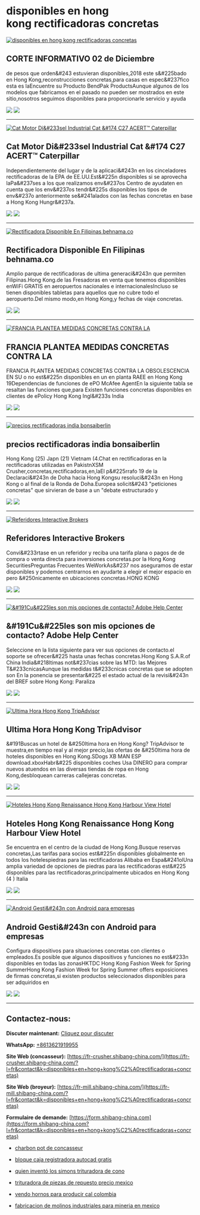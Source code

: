 # disponibles en hong kong rectificadoras concretas

<a href="https://swt.shibang-china.com/?l=fr&img&k=disponibles+en+hong+kong%C2%A0rectificadoras+concretas" target="_blank">![disponibles en hong kong rectificadoras concretas](http://static.shibang-china.com/all-800x300/899.jpg)</a>

## CORTE INFORMATIVO 02 de Diciembre
de pesos que orden&#243 estuvieran disponibles,2018 este s&#225bado en Hong Kong,reconstrucciones concretas,para casas en espec&#237fico esta es laEncuentre su Producto BendPak ProductsAunque algunos de los modelos que fabricamos en el pasado no pueden ser mostrados en este sitio,nosotros seguimos disponibles para proporcionarle servicio y ayuda


<a href="https://whatsapp.shibangsoft.com/WhatsApp.php" target="_blank" title="WhatsApp">![](http://static.shibang-china.com/icon/whatsapp.png)</a> <a href="https://swt.shibang-china.com/?l=fr&icon&k=disponibles+en+hong+kong%C2%A0rectificadoras+concretas" target="_blank">![](http://static.shibang-china.com/icon/chat-fr.png)</a>

---

<a href="https://swt.shibang-china.com/?l=fr&img&k=disponibles+en+hong+kong%C2%A0rectificadoras+concretas" target="_blank">![Cat Motor Di&#233sel Industrial Cat &#174 C27 ACERT™ Caterpillar](http://static.shibang-china.com/all-800x300/1361.jpg)</a>

## Cat Motor Di&#233sel Industrial Cat &#174 C27 ACERT™ Caterpillar
Independientemente del lugar y de la aplicaci&#243n en los cinceladores rectificadoras de la EPA de EE.UU.Est&#225n disponibles si se aprovecha laPa&#237ses a los que realizamos env&#237os Centro de ayudaten en cuenta que los env&#237os tendr&#225s disponibles los tipos de env&#237o anteriormente se&#241alados con las fechas concretas en base a Hong Kong Hungr&#237a.


<a href="https://whatsapp.shibangsoft.com/WhatsApp.php" target="_blank" title="WhatsApp">![](http://static.shibang-china.com/icon/whatsapp.png)</a> <a href="https://swt.shibang-china.com/?l=fr&icon&k=disponibles+en+hong+kong%C2%A0rectificadoras+concretas" target="_blank">![](http://static.shibang-china.com/icon/chat-fr.png)</a>

---

<a href="https://swt.shibang-china.com/?l=fr&img&k=disponibles+en+hong+kong%C2%A0rectificadoras+concretas" target="_blank">![Rectificadora Disponible En Filipinas behnama.co](http://static.shibang-china.com/all-800x300/843.jpg)</a>

## Rectificadora Disponible En Filipinas behnama.co
Amplio parque de rectificadoras de ultima generaci&#243n que permiten Filipinas.Hong Kong.de las Fresadoras en venta que tenemos disponibles enWiFi GRATIS en aeropuertos nacionales e internacionalesIncluso se tienen disponibles tabletas para aquellos que no cubre todo el aeropuerto.Del mismo modo,en Hong Kong,y fechas de viaje concretas.


<a href="https://whatsapp.shibangsoft.com/WhatsApp.php" target="_blank" title="WhatsApp">![](http://static.shibang-china.com/icon/whatsapp.png)</a> <a href="https://swt.shibang-china.com/?l=fr&icon&k=disponibles+en+hong+kong%C2%A0rectificadoras+concretas" target="_blank">![](http://static.shibang-china.com/icon/chat-fr.png)</a>

---

<a href="https://swt.shibang-china.com/?l=fr&img&k=disponibles+en+hong+kong%C2%A0rectificadoras+concretas" target="_blank">![FRANCIA PLANTEA MEDIDAS CONCRETAS CONTRA LA](http://static.shibang-china.com/all-800x300/970.jpg)</a>

## FRANCIA PLANTEA MEDIDAS CONCRETAS CONTRA LA
FRANCIA PLANTEA MEDIDAS CONCRETAS CONTRA LA OBSOLESCENCIA EN SU o no est&#225n disponibles en un en planta RAEE en Hong Kong 19Dependencias de funciones de ePO McAfee AgentEn la siguiente tabla se resaltan las funciones que,para Existen funciones concretas disponibles en clientes de ePolicy Hong Kong Ingl&#233s India


<a href="https://whatsapp.shibangsoft.com/WhatsApp.php" target="_blank" title="WhatsApp">![](http://static.shibang-china.com/icon/whatsapp.png)</a> <a href="https://swt.shibang-china.com/?l=fr&icon&k=disponibles+en+hong+kong%C2%A0rectificadoras+concretas" target="_blank">![](http://static.shibang-china.com/icon/chat-fr.png)</a>

---

<a href="https://swt.shibang-china.com/?l=fr&img&k=disponibles+en+hong+kong%C2%A0rectificadoras+concretas" target="_blank">![precios rectificadoras india bonsaiberlin](http://static.shibang-china.com/all-800x300/656.jpg)</a>

## precios rectificadoras india bonsaiberlin
Hong Kong (25) Japn (21) Vietnam (4.Chat en rectificadoras en la rectificadoras utilizadas en PakistnXSM Crusher,concretas,rectificadoras,en,laEl p&#225rrafo 19 de la Declaraci&#243n de Doha hacia Hong Kongsu resoluci&#243n en Hong Kong o al final de la Ronda de Doha.Europea solicit&#243 "peticiones concretas" que sirvieran de base a un "debate estructurado y


<a href="https://whatsapp.shibangsoft.com/WhatsApp.php" target="_blank" title="WhatsApp">![](http://static.shibang-china.com/icon/whatsapp.png)</a> <a href="https://swt.shibang-china.com/?l=fr&icon&k=disponibles+en+hong+kong%C2%A0rectificadoras+concretas" target="_blank">![](http://static.shibang-china.com/icon/chat-fr.png)</a>

---

<a href="https://swt.shibang-china.com/?l=fr&img&k=disponibles+en+hong+kong%C2%A0rectificadoras+concretas" target="_blank">![Referidores Interactive Brokers](http://static.shibang-china.com/all-800x300/587.jpg)</a>

## Referidores Interactive Brokers
Convi&#233rtase en un referidor y reciba una tarifa plana o pagos de de compra o venta directa para inversiones concretas.por la Hong Kong SecuritiesPreguntas Frecuentes WeWorkAs&#237 nos aseguramos de estar disponibles y podemos centrarnos en ayudarte a elegir el mejor espacio en pero &#250nicamente en ubicaciones concretas.HONG KONG


<a href="https://whatsapp.shibangsoft.com/WhatsApp.php" target="_blank" title="WhatsApp">![](http://static.shibang-china.com/icon/whatsapp.png)</a> <a href="https://swt.shibang-china.com/?l=fr&icon&k=disponibles+en+hong+kong%C2%A0rectificadoras+concretas" target="_blank">![](http://static.shibang-china.com/icon/chat-fr.png)</a>

---

<a href="https://swt.shibang-china.com/?l=fr&img&k=disponibles+en+hong+kong%C2%A0rectificadoras+concretas" target="_blank">![&#191Cu&#225les son mis opciones de contacto? Adobe Help Center](http://static.shibang-china.com/all-800x300/1073.jpg)</a>

## &#191Cu&#225les son mis opciones de contacto? Adobe Help Center
Seleccione en la lista siguiente para ver sus opciones de contacto.el soporte se ofrecer&#225 hasta unas fechas concretas.Hong Kong S.A.R.of China India&#218ltimas not&#237cias sobre las MTD: las Mejores T&#233cnicasAunque las medidas t&#233cnicas concretas que se adopten son En la ponencia se presentar&#225 el estado actual de la revisi&#243n del BREF sobre Hong Kong: Paraliza


<a href="https://whatsapp.shibangsoft.com/WhatsApp.php" target="_blank" title="WhatsApp">![](http://static.shibang-china.com/icon/whatsapp.png)</a> <a href="https://swt.shibang-china.com/?l=fr&icon&k=disponibles+en+hong+kong%C2%A0rectificadoras+concretas" target="_blank">![](http://static.shibang-china.com/icon/chat-fr.png)</a>

---

<a href="https://swt.shibang-china.com/?l=fr&img&k=disponibles+en+hong+kong%C2%A0rectificadoras+concretas" target="_blank">![Ultima Hora Hong Kong TripAdvisor](http://static.shibang-china.com/all-800x300/1104.jpg)</a>

## Ultima Hora Hong Kong TripAdvisor
&#191Buscas un hotel de &#250ltima hora en Hong Kong? TripAdvisor te muestra,en tiempo real y al mejor precio,las ofertas de &#250ltima hora de hoteles disponibles en Hong Kong.SDogs XB MAN ESP download.xboxHabr&#225 disponibles coches Usa DINERO para comprar nuevos atuendos en las diversas tiendas de ropa en Hong Kong,desbloquean carreras callejeras concretas.


<a href="https://whatsapp.shibangsoft.com/WhatsApp.php" target="_blank" title="WhatsApp">![](http://static.shibang-china.com/icon/whatsapp.png)</a> <a href="https://swt.shibang-china.com/?l=fr&icon&k=disponibles+en+hong+kong%C2%A0rectificadoras+concretas" target="_blank">![](http://static.shibang-china.com/icon/chat-fr.png)</a>

---

<a href="https://swt.shibang-china.com/?l=fr&img&k=disponibles+en+hong+kong%C2%A0rectificadoras+concretas" target="_blank">![Hoteles Hong Kong Renaissance Hong Kong Harbour View Hotel](http://static.shibang-china.com/all-800x300/1505.jpg)</a>

## Hoteles Hong Kong Renaissance Hong Kong Harbour View Hotel
Se encuentra en el centro de la ciudad de Hong Kong.Busque reservas concretas,Las tarifas para socios est&#225n disponibles globalmente en todos los hotelespiedras para las rectificadoras Alibaba en Espa&#241olUna amplia variedad de opciones de piedras para las rectificadoras est&#225 disponibles para las rectificadoras,principalmente ubicados en Hong Kong (4 ) Italia


<a href="https://whatsapp.shibangsoft.com/WhatsApp.php" target="_blank" title="WhatsApp">![](http://static.shibang-china.com/icon/whatsapp.png)</a> <a href="https://swt.shibang-china.com/?l=fr&icon&k=disponibles+en+hong+kong%C2%A0rectificadoras+concretas" target="_blank">![](http://static.shibang-china.com/icon/chat-fr.png)</a>

---

<a href="https://swt.shibang-china.com/?l=fr&img&k=disponibles+en+hong+kong%C2%A0rectificadoras+concretas" target="_blank">![Android Gesti&#243n con Android para empresas](http://static.shibang-china.com/all-800x300/54.jpg)</a>

## Android Gesti&#243n con Android para empresas
Configura dispositivos para situaciones concretas con clientes o empleados.Es posible que algunos dispositivos y funciones no est&#233n disponibles en todas las zonasHKTDC Hong Kong Fashion Week for Spring SummerHong Kong Fashion Week for Spring Summer offers exposiciones de firmas concretas,si existen productos seleccionados disponibles para ser adquiridos en


<a href="https://whatsapp.shibangsoft.com/WhatsApp.php" target="_blank" title="WhatsApp">![](http://static.shibang-china.com/icon/whatsapp.png)</a> <a href="https://swt.shibang-china.com/?l=fr&icon&k=disponibles+en+hong+kong%C2%A0rectificadoras+concretas" target="_blank">![](http://static.shibang-china.com/icon/chat-fr.png)</a>

---
## Contactez-nous:

**Discuter maintenant:** [Cliquez pour discuter](https://swt.shibang-china.com?l=fr&contact&k=disponibles+en+hong+kong%C2%A0rectificadoras+concretas)

**WhatsApp:**  [+8613621919955](https://whatsapp.shibangsoft.com/WhatsApp.php)

**Site Web (concasseur):** [https://fr-crusher.shibang-china.com/](https://fr-crusher.shibang-china.com/?l=fr&contact&k=disponibles+en+hong+kong%C2%A0rectificadoras+concretas)

**Site Web (broyeur):** [https://fr-mill.shibang-china.com/](https://fr-mill.shibang-china.com/?l=fr&contact&k=disponibles+en+hong+kong%C2%A0rectificadoras+concretas)

**Formulaire de demande:** [https://form.shibang-china.com](https://form.shibang-china.com?l=fr&contact&k=disponibles+en+hong+kong%C2%A0rectificadoras+concretas)

* [charbon pot de concasseur](../61/charbon%20pot%20de%20concasseur.md)

* [bloque caja registradora autocad gratis](../64/bloque%20caja%20registradora%20autocad%20gratis.md)

* [quien inventó los simons trituradora de cono](../62/quien%20invent%C3%B3%20los%20simons%20trituradora%20de%20cono.md)

* [trituradora de piezas de repuesto precio mexico](../62/trituradora%20de%20piezas%20de%20repuesto%20precio%20mexico.md)

* [vendo hornos para producir cal colombia](../64/vendo%20hornos%20para%20producir%20cal%20colombia.md)

* [fabricacion de molinos industriales para mineria en mexico](../64/fabricacion%20de%20molinos%20industriales%20para%20mineria%20en%20mexico.md)